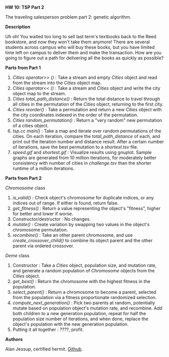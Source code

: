 **HW 10: TSP Part 2**

The traveling salesperson problem part 2: genetic algorithm.

**Description**

Uh oh! You waited too long to sell last term's textbooks back to the Reed bookstore, and now they won't take them anymore! There are several students across campus who will buy these books, but you have limited time left on campus to deliver them and make the transaction. How are you going to figure out a path for delivering all the books as quickly as possible?

**Parts from Part 1**
1. *Cities operator>> ()* : Take a stream and empty *Cities* object and read from the stream into the *Cities* object map.
2. *Cities operator<< ()* : Take a stream and *Cities* object and write the city object map to the stream.
3. *Cities total_path_distance()* : Return the total distance to travel through all cities in the permutation of the *Cities* object, returning to the first city.
4. *Cities reorder()* : Take a permutation and return a new *Cities* object with the city coordinates indexed in the order of the permutation.
5. *Cities random_permutation()* : Return a "very random" new permutation of a cities object.
6. *tsp.cc main()* : Take a map and iterate over random permutations of the cities. On each iteration, compare the *total_path_distance* of each, and print out the iteration number and distance result. After a certain number of iterations, save the best permutation to a *shortest.tsv* file.
7. *speed.gif* and *shortest.gif* : Visualize results using gnuplot. Sample graphs are generated from 10 million iterations, for moderately better consistency with number of cities in *challenge.tsv* than the shorter runtime of a million iterations.

**Parts from Part 2**

*Chromosome* class
1. *is_valid()* : Check object's chromosome for duplicate indices, or any indices out of range. If either is found, return false.
2. *get_fitness()* : Return a value representing the object's "fitness", higher for better and lower if worse.
3. Constructor/destructor : No changes.
4. *mutate()* : Create variation by swapping two values in the object's chromosome permutation.
5. *recombine()* : Take an other parent chromosome, and use *create_crossover_child()* to combine its object parent and the other parent via ordered crossover.

*Deme* class
1. Constructor : Take a *Cities* object, population size, and mutation rate, and generate a random population of *Chromosome* objects from the *Cities* object.
2. *get_best()* : Return the chromosome with the highest fitness in the population.
3. *select_parent()* : Return a chromosome to become a parent, selected from the population via a fitness proportionate randomized selection.
4. *compute_next_generation()* : Pick two parents at random, potentially mutate based on population object's mutation rate, and recombine. Add both children to a new generation population, repeat for half the population size number of iterations, and when done, replace the object's population with the new generation population.
3. Putting it all together : ????, profit.

**Authors**

Alan Jessup, certified hermit. [Github](https://github.com/alwritescode).
